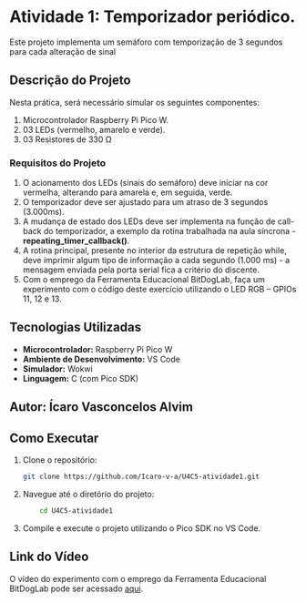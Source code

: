 # Atividade 1: Temporizador periódico.

Este projeto implementa um semáforo com temporização de 3 segundos para cada alteração de sinal

## Descrição do Projeto

Nesta prática, será necessário simular os seguintes componentes:

1) Microcontrolador Raspberry Pi Pico W.
2) 03 LEDs (vermelho, amarelo e verde).
3) 03 Resistores de 330 Ω

### Requisitos do Projeto

1) O acionamento dos LEDs (sinais do semáforo) deve iniciar na  cor vermelha, alterando para amarela e, em seguida, verde.
2) O temporizador deve ser ajustado para um atraso de 3 segundos (3.000ms).
3) A mudança de estado dos LEDs deve ser implementa na função de call-back do temporizador, a exemplo da rotina trabalhada na aula síncrona - **repeating_timer_callback()**.
4) A rotina principal, presente no interior da estrutura de repetição while, deve imprimir algum tipo de informação a cada segundo (1.000 ms) - a mensagem enviada pela porta serial fica a critério do discente.
5) Com o emprego da Ferramenta Educacional BitDogLab, faça um experimento com o código deste exercício utilizando o LED RGB – GPIOs 11, 12 e 13.

## Tecnologias Utilizadas
- **Microcontrolador:** Raspberry Pi Pico W
- **Ambiente de Desenvolvimento:** VS Code
- **Simulador:** Wokwi
- **Linguagem:** C (com Pico SDK)

## Autor: Ícaro Vasconcelos Alvim

## Como Executar
1. Clone o repositório:
   ```bash
   git clone https://github.com/Icaro-v-a/U4C5-atividade1.git

2. Navegue até o diretório do projeto:
    ```bash
        cd U4C5-atividade1

3. Compile e execute o projeto utilizando o Pico SDK no VS Code.

## Link do Vídeo
O vídeo do experimento com o emprego da Ferramenta Educacional BitDogLab pode ser acessado [aqui](https://www.youtube.com/shorts/FQVXz-s32g0).
